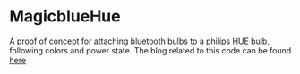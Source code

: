 # MagicblueHue
A proof of concept for attaching bluetooth bulbs to a philips HUE bulb, following colors and power state. The blog related to this code can be found [here](http://bene.tweakblogs.net/blog/12447/connect-a-bluetooth-lightbulb-to-philips-heu)
